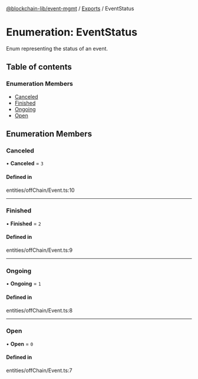[@blockchain-lib/event-mgmt](../README.md) / [Exports](../modules.md) / EventStatus

# Enumeration: EventStatus

Enum representing the status of an event.

## Table of contents

### Enumeration Members

- [Canceled](EventStatus.md#canceled)
- [Finished](EventStatus.md#finished)
- [Ongoing](EventStatus.md#ongoing)
- [Open](EventStatus.md#open)

## Enumeration Members

### Canceled

• **Canceled** = ``3``

#### Defined in

entities/offChain/Event.ts:10

___

### Finished

• **Finished** = ``2``

#### Defined in

entities/offChain/Event.ts:9

___

### Ongoing

• **Ongoing** = ``1``

#### Defined in

entities/offChain/Event.ts:8

___

### Open

• **Open** = ``0``

#### Defined in

entities/offChain/Event.ts:7
